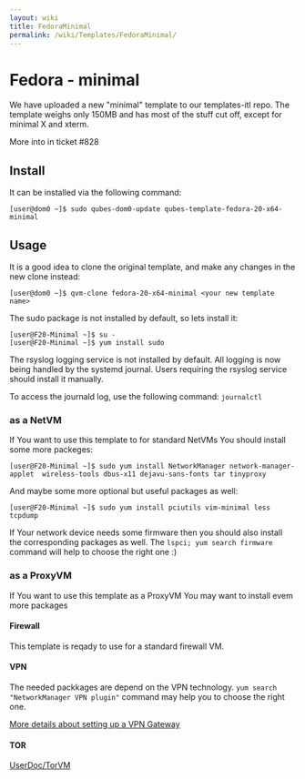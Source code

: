 ```yaml
---
layout: wiki
title: FedoraMinimal
permalink: /wiki/Templates/FedoraMinimal/
---
```


Fedora - minimal
================

We have uploaded a new "minimal" template to our templates-itl repo. The template weighs only 150MB and has most of the stuff cut off, except for minimal X and xterm.

More into in ticket \#828

Install
-------

It can be installed via the following command:

``` {.wiki}
[user@dom0 ~]$ sudo qubes-dom0-update qubes-template-fedora-20-x64-minimal
```

Usage
-----

It is a good idea to clone the original template, and make any changes in the new clone instead:

``` {.wiki}
[user@dom0 ~]$ qvm-clone fedora-20-x64-minimal <your new template name>
```

The sudo package is not installed by default, so lets install it:

``` {.wiki}
[user@F20-Minimal ~]$ su - 
[user@F20-Minimal ~]$ yum install sudo
```

The rsyslog logging service is not installed by default. All logging is now being handled by the systemd journal. Users requiring the rsyslog service should install it manually.

To access the journald log, use the following command: `journalctl`

### as a NetVM

If You want to use this template to for standard NetVMs You should install some more packeges:

``` {.wiki}
[user@F20-Minimal ~]$ sudo yum install NetworkManager network-manager-applet  wireless-tools dbus-x11 dejavu-sans-fonts tar tinyproxy
```

And maybe some more optional but useful packages as well:

``` {.wiki}
[user@F20-Minimal ~]$ sudo yum install pciutils vim-minimal less tcpdump
```

If Your network device needs some firmware then you should also install the corresponding packages as well. The `lspci; yum search firmware` command will help to choose the right one :)

### as a ProxyVM

If You want to use this template as a ProxyVM You may want to install evem more packages

#### Firewall

This template is reqady to use for a standard firewall VM.

#### VPN

The needed packkages are depend on the VPN technology. `yum search "NetworkManager VPN plugin"` command may help you to choose the right one.

[More details about setting up a VPN Gateway](/wiki/VPN#ProxyVM)

#### TOR

[UserDoc/TorVM](/wiki/UserDoc/TorVM)
